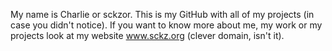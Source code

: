 My name is Charlie or sckzor.  This is my GitHub with all of my projects (in case you didn't notice).  If you want to know more about me, my work or my projects look at my website www.sckz.org (clever domain, isn't it).
